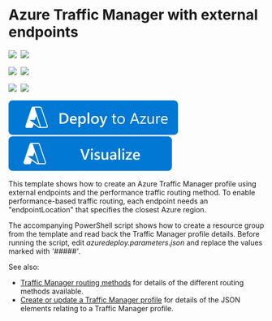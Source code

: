 # Azure Traffic Manager with external endpoints

<IMG SRC="https://azurequickstartsservice.blob.core.windows.net/badges/101-traffic-manager-external-endpoint/PublicLastTestDate.svg" />&nbsp;
<IMG SRC="https://azurequickstartsservice.blob.core.windows.net/badges/101-traffic-manager-external-endpoint/PublicDeployment.svg" />&nbsp;

<IMG SRC="https://azurequickstartsservice.blob.core.windows.net/badges/101-traffic-manager-external-endpoint/FairfaxLastTestDate.svg" />&nbsp;
<IMG SRC="https://azurequickstartsservice.blob.core.windows.net/badges/101-traffic-manager-external-endpoint/FairfaxDeployment.svg" />&nbsp;

<IMG SRC="https://azurequickstartsservice.blob.core.windows.net/badges/101-traffic-manager-external-endpoint/BestPracticeResult.svg" />&nbsp;
<IMG SRC="https://azurequickstartsservice.blob.core.windows.net/badges/101-traffic-manager-external-endpoint/CredScanResult.svg" />&nbsp;

<a href="https://portal.azure.com/#create/Microsoft.Template/uri/https%3A%2F%2Fraw.githubusercontent.com%2FAzure%2Fazure-quickstart-templates%2Fmaster%2F101-traffic-manager-external-endpoint%2Fazuredeploy.json" target="_blank">
    <img src="https://raw.githubusercontent.com/Azure/azure-quickstart-templates/master/1-CONTRIBUTION-GUIDE/images/deploytoazure.svg"/>
</a>
<a href="http://armviz.io/#/?load=https%3A%2F%2Fraw.githubusercontent.com%2FAzure%2Fazure-quickstart-templates%2Fmaster%2F101-traffic-manager-external-endpoint%2Fazuredeploy.json" target="_blank">
    <img src="https://raw.githubusercontent.com/Azure/azure-quickstart-templates/master/1-CONTRIBUTION-GUIDE/images/visualizebutton.svg"/>
</a>

This template shows how to create an Azure Traffic Manager profile using external endpoints and the performance traffic routing method.  To enable performance-based traffic routing, each endpoint needs an "endpointLocation" that specifies the closest Azure region.

The accompanying PowerShell script shows how to create a resource group from the template and read back the Traffic Manager profile details.  Before running the script, edit *azuredeploy.parameters.json* and replace the values marked with *'#####'*.


See also:

- <a href="https://azure.microsoft.com/en-us/documentation/articles/traffic-manager-routing-methods/">Traffic Manager routing methods</a> for details of the different routing methods available.
- <a href="https://msdn.microsoft.com/en-us/library/azure/mt163581.aspx">Create or update a Traffic Manager profile</a> for details of the JSON elements relating to a Traffic Manager profile.


